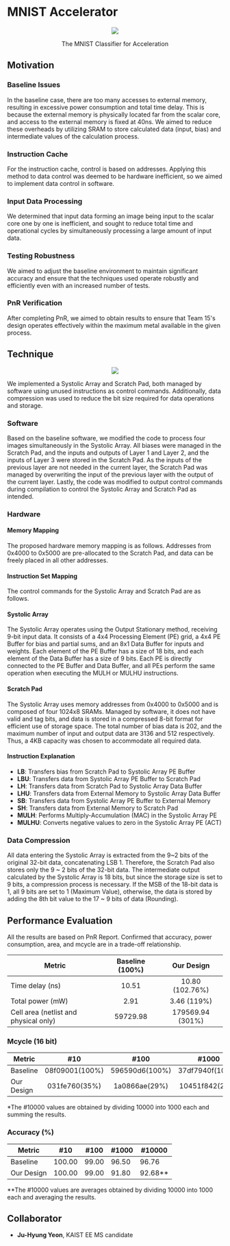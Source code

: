 # MNIST Accelerator
<p align="center">
<img src=https://github.com/novwaul/MNIST-Accelerator/assets/53179332/e5473804-e3cc-4958-ba5a-be8593f5d748>
</p>

<p align="center">
The MNIST Classifier for Acceleration
</p>
  
## Motivation

### Baseline Issues
In the baseline case, there are too many accesses to external memory, resulting in excessive power consumption and total time delay. This is because the external memory is physically located far from the scalar core, and access to the external memory is fixed at 40ns. We aimed to reduce these overheads by utilizing SRAM to store calculated data (input, bias) and intermediate values of the calculation process.

### Instruction Cache
For the instruction cache, control is based on addresses. Applying this method to data control was deemed to be hardware inefficient, so we aimed to implement data control in software.

### Input Data Processing
We determined that input data forming an image being input to the scalar core one by one is inefficient, and sought to reduce total time and operational cycles by simultaneously processing a large amount of input data.

### Testing Robustness
We aimed to adjust the baseline environment to maintain significant accuracy and ensure that the techniques used operate robustly and efficiently even with an increased number of tests.

### PnR Verification
After completing PnR, we aimed to obtain results to ensure that Team 15's design operates effectively within the maximum metal available in the given process.

## Technique

<p align="center">
<img src=https://github.com/novwaul/MNIST-Accelerator/assets/53179332/4c8b91e2-b310-467f-bcd3-c8313822cb30>
</p>

We implemented a Systolic Array and Scratch Pad, both managed by software using unused instructions as control commands. Additionally, data compression was used to reduce the bit size required for data operations and storage.




### Software
Based on the baseline software, we modified the code to process four images simultaneously in the Systolic Array. All biases were managed in the Scratch Pad, and the inputs and outputs of Layer 1 and Layer 2, and the inputs of Layer 3 were stored in the Scratch Pad. As the inputs of the previous layer are not needed in the current layer, the Scratch Pad was managed by overwriting the input of the previous layer with the output of the current layer. Lastly, the code was modified to output control commands during compilation to control the Systolic Array and Scratch Pad as intended.

### Hardware

#### Memory Mapping
The proposed hardware memory mapping is as follows. Addresses from 0x4000 to 0x5000 are pre-allocated to the Scratch Pad, and data can be freely placed in all other addresses.

#### Instruction Set Mapping
The control commands for the Systolic Array and Scratch Pad are as follows.

#### Systolic Array
The Systolic Array operates using the Output Stationary method, receiving 9-bit input data. It consists of a 4x4 Processing Element (PE) grid, a 4x4 PE Buffer for bias and partial sums, and an 8x1 Data Buffer for inputs and weights. Each element of the PE Buffer has a size of 18 bits, and each element of the Data Buffer has a size of 9 bits. Each PE is directly connected to the PE Buffer and Data Buffer, and all PEs perform the same operation when executing the MULH or MULHU instructions.

#### Scratch Pad
The Systolic Array uses memory addresses from 0x4000 to 0x5000 and is composed of four 1024x8 SRAMs. Managed by software, it does not have valid and tag bits, and data is stored in a compressed 8-bit format for efficient use of storage space. The total number of bias data is 202, and the maximum number of input and output data are 3136 and 512 respectively. Thus, a 4KB capacity was chosen to accommodate all required data.

#### Instruction Explanation
- **LB**: Transfers bias from Scratch Pad to Systolic Array PE Buffer
- **LBU**: Transfers data from Systolic Array PE Buffer to Scratch Pad
- **LH**: Transfers data from Scratch Pad to Systolic Array Data Buffer
- **LHU**: Transfers data from External Memory to Systolic Array Data Buffer
- **SB**: Transfers data from Systolic Array PE Buffer to External Memory
- **SH**: Transfers data from External Memory to Scratch Pad
- **MULH**: Performs Multiply-Accumulation (MAC) in the Systolic Array PE
- **MULHU**: Converts negative values to zero in the Systolic Array PE (ACT)

### Data Compression

All data entering the Systolic Array is extracted from the 9~2 bits of the original 32-bit data, concatenating LSB 1. Therefore, the Scratch Pad also stores only the 9 ~ 2 bits of the 32-bit data. The intermediate output calculated by the Systolic Array is 18 bits, but since the storage size is set to 9 bits, a compression process is necessary. If the MSB of the 18-bit data is 1, all 9 bits are set to 1 (Maximum Value), otherwise, the data is stored by adding the 8th bit value to the 17 ~ 9 bits of data (Rounding).

## Performance Evaluation
All the results are based on PnR Report. Confirmed that accuracy, power consumption, area, and mcycle are in a trade-off relationship.

| Metric       | Baseline (100%)      | Our Design          |
|--------------|:----------------------:|:---------------------:|
| Time delay (ns) | 10.51             | 10.80 (102.76%)     |
| Total power (mW) | 2.91             | 3.46 (119%)         |
| Cell area (netlist and physical only) | 59729.98          | 179569.94 (301%)    |

### Mcycle (16 bit)
| Metric       | #10         | #100       | #1000      | #10000      | 
|--------------|:-------------:|:------------:|:------------:|:-------------:|
| Baseline     | 08f09001(100%)    | 596590d6(100%)   | 37df7940f(100%)  | None    |
| Our Design   |  031fe760(35%)   | 1a0866ae(29%)  | 10451f842(29%)|   a2b336cb9*          |

*The #10000 values are obtained by dividing 10000 into 1000 each and summing the results.

### Accuracy (%)
| Metric       | #10         | #100       | #1000      | #10000      | 
|--------------|-------------|------------|------------|-------------|
| Baseline     | 100.00      | 99.00      | 96.50      | 96.76       |
| Our Design   | 100.00      | 99.00      | 91.80      | 92.68**     |

**The #10000 values are averages obtained by dividing 10000 into 1000 each and averaging the results.


## Collaborator
- **Ju-Hyung Yeon**, KAIST EE MS candidate
